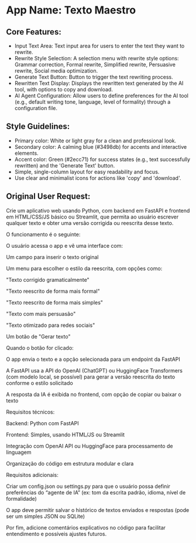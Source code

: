 # **App Name**: Texto Maestro

## Core Features:

- Input Text Area: Text input area for users to enter the text they want to rewrite.
- Rewrite Style Selection: A selection menu with rewrite style options: Grammar correction, Formal rewrite, Simplified rewrite, Persuasive rewrite, Social media optimization.
- Generate Text Button: Button to trigger the text rewriting process.
- Rewritten Text Display: Displays the rewritten text generated by the AI tool, with options to copy and download.
- AI Agent Configuration: Allow users to define preferences for the AI tool (e.g., default writing tone, language, level of formality) through a configuration file.

## Style Guidelines:

- Primary color: White or light gray for a clean and professional look.
- Secondary color: A calming blue (#3498db) for accents and interactive elements.
- Accent color: Green (#2ecc71) for success states (e.g., text successfully rewritten) and the 'Generate Text' button.
- Simple, single-column layout for easy readability and focus.
- Use clear and minimalist icons for actions like 'copy' and 'download'.

## Original User Request:
Crie um aplicativo web usando Python, com backend em FastAPI e frontend em HTML/CSS/JS básico ou Streamlit, que permita ao usuário escrever qualquer texto e obter uma versão corrigida ou reescrita desse texto.

O funcionamento é o seguinte:

O usuário acessa o app e vê uma interface com:

Um campo para inserir o texto original

Um menu para escolher o estilo da reescrita, com opções como:

"Texto corrigido gramaticalmente"

"Texto reescrito de forma mais formal"

"Texto reescrito de forma mais simples"

"Texto com mais persuasão"

"Texto otimizado para redes sociais"

Um botão de "Gerar texto"

Quando o botão for clicado:

O app envia o texto e a opção selecionada para um endpoint da FastAPI

A FastAPI usa a API do OpenAI (ChatGPT) ou HuggingFace Transformers (com modelo local, se possível) para gerar a versão reescrita do texto conforme o estilo solicitado

A resposta da IA é exibida no frontend, com opção de copiar ou baixar o texto

Requisitos técnicos:

Backend: Python com FastAPI

Frontend: Simples, usando HTML/JS ou Streamlit

Integração com OpenAI API ou HuggingFace para processamento de linguagem

Organização do código em estrutura modular e clara

Requisitos adicionais:

Criar um config.json ou settings.py para que o usuário possa definir preferências do “agente de IA” (ex: tom da escrita padrão, idioma, nível de formalidade)

O app deve permitir salvar o histórico de textos enviados e respostas (pode ser um simples JSON ou SQLite)

Por fim, adicione comentários explicativos no código para facilitar entendimento e possíveis ajustes futuros.
  